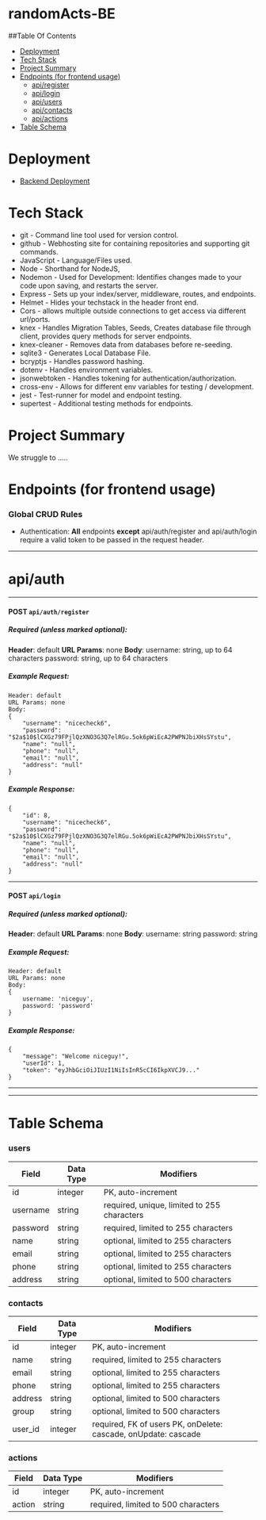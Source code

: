 # randomActs-BE

##Table Of Contents

- [Deployment](#deployment)
- [Tech Stack](#techStack)
- [Project Summary](#projectSummary)
- [Endpoints (for frontend usage)](#frontend)
  - [api/register](#registerEndpoint)
  - [api/login](#loginEndpoint)
  - [api/users](#usersEndpoints)
  - [api/contacts](#contactsEndpoints)
  - [api/actions](#actionsEndpoints)
- [Table Schema](#tableSchema)

# Deployment <a name="deployment"></a>

- [Backend Deployment](https://random-acts0519.herokuapp.com)

# Tech Stack <a name="techStack"></a>

- git - Command line tool used for version control.
- github - Webhosting site for containing repositories and supporting git commands.
- JavaScript - Language/Files used.
- Node - Shorthand for NodeJS,
- Nodemon - Used for Development: Identifies changes made to your code upon saving, and restarts the server.
- Express - Sets up your index/server, middleware, routes, and endpoints.
- Helmet - Hides your techstack in the header front end.
- Cors - allows multiple outside connections to get access via different url/ports.
- knex - Handles Migration Tables, Seeds, Creates database file through client, provides query methods for server endpoints.
- knex-cleaner - Removes data from databases before re-seeding.
- sqlite3 - Generates Local Database File.
- bcryptjs - Handles password hashing.
- dotenv - Handles environment variables.
- jsonwebtoken - Handles tokening for authentication/authorization.
- cross-env - Allows for different env variables for testing / development.
- jest - Test-runner for model and endpoint testing.
- supertest - Additional testing methods for endpoints.

# Project Summary <a name="projectSummary"></a>

We struggle to .....

# Endpoints (for frontend usage) <a name="frontend"></a>

### Global CRUD Rules

- Authentication: **All** endpoints **except** api/auth/register and api/auth/login require a valid token to be passed in the request header.

---

# api/auth <a name="authEndpoints"></a>



---

#### POST `api/auth/register`

##### Required (unless marked optional):

**Header**: default
**URL Params**: none
**Body**:
username: string, up to 64 characters
password: string, up to 64 characters

##### Example Request:

```
Header: default
URL Params: none
Body:
{
    "username": "nicecheck6",
    "password": "$2a$10$lCXGz79FPjlQzXNO3G3Q7elRGu.5ok6pWiEcA2PWPNJbiXHsSYstu",
    "name": "null",
    "phone": "null",
    "email": "null",
    "address": "null"
}
```

##### Example Response:

```
{
    "id": 8,
    "username": "nicecheck6",
    "password": "$2a$10$lCXGz79FPjlQzXNO3G3Q7elRGu.5ok6pWiEcA2PWPNJbiXHsSYstu",
    "name": "null",
    "phone": "null",
    "email": "null",
    "address": "null"
}
```
---

#### POST `api/login`

##### Required (unless marked optional):

**Header**: default
**URL Params**: none
**Body**:
username: string
password: string

##### Example Request:

```
Header: default
URL Params: none
Body:
{
    username: 'niceguy',
    password: 'password'
}
```

##### Example Response:

```
{
    "message": "Welcome niceguy!",
    "userId": 1,
    "token": "eyJhbGciOiJIUzI1NiIsInR5cCI6IkpXVCJ9..."
}
```
---













---

# Table Schema <a name="tableSchema"></a>

### users

| Field      | Data Type | Modifiers                                   |
| ---------- | --------- | ------------------------------------------- |
| id         | integer   | PK, auto-increment                          |
| username   | string    | required, unique, limited to 255 characters |
| password   | string    | required, limited to 255 characters         |
| name       | string    | optional, limited to 255 characters         |
| email      | string    | optional, limited to 255 characters         |
| phone      | string    | optional, limited to 255 characters         |
| address    | string    | optional, limited to 500 characters         |

### contacts

| Field       | Data Type | Modifiers                                                      |
| ----------- | --------- | -------------------------------------------------------------- |
| id          | integer   | PK, auto-increment                                             |
| name        | string    | required, limited to 255 characters |
| email       | string    | optional, limited to 255 characters                            |
| phone       | string    | optional, limited to 255 characters                            |
| address     | string    | optional, limited to 500 characters                            |
| group       | string    | optional, limited to 500 characters                            |
| user_id     | integer   | required, FK of users PK, onDelete: cascade, onUpdate: cascade |

### actions

| Field          | Data Type | Modifiers                                  |
| -------------- | --------- | ------------------------------------------ |
| id             | integer   | PK, auto-increment                         |
| action         | string    | required, limited to 500 characters |
